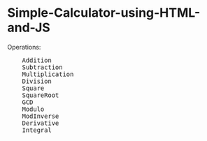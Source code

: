 # Simple-Calculator-using-HTML-and-JS
Operations:
<pre>
    Addition
    Subtraction
    Multiplication
    Division
    Square
    SquareRoot
    GCD
    Modulo
    ModInverse
    Derivative
    Integral
</pre>
